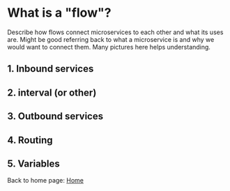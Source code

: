 # What is a "flow"?
Describe how flows connect microservices to each other and what its uses are. Might be good referring back to what a microservice is and why we would want to connect them.
Many pictures here helps understanding.
## 1. Inbound services 

## 2. interval (or other)

## 3. Outbound services

## 4. Routing

## 5. Variables

Back to home page: [Home](/microServiceBus.docs/)